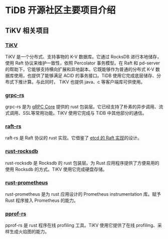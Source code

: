 # TiDB 开源社区主要项目介绍 

## TiKV 相关项目

### [TiKV](https://github.com/tikv/tikv)

TiKV 是一个分布式、支持事物的 K-V 数据库。它通过 RocksDB 进行本地储存，使用 Raft 协议来维护一致性，依照 Percolator 事务模型。在 Raft 和 pd-server 的帮助下，它能够支持横向扩展和异地副本。它既能够作为普通的分布式 K-V 数据库使用，也提供了能够满足 ACID 的事务接口。TiDB 使用它完成底层储存、分布式下推计算。与此同时， TiKV 也提供 java、c 等客户端库可供使用。

### [grpc-rs](https://github.com/tikv/grpc-rs)

grpc-rs 是为 [gRPC Core](https://github.com/grpc/grpc) 提供的 rust 包装层。它已经支持了朴素的异步调用、流式调用、SSL等常用功能。TiKV 使用它完成与 TiDB 中其他部分的通信。

### [raft-rs](https://github.com/tikv/raft-rs)

raft-rs 是 Raft 协议的 rust 实现。它借鉴了 [etcd 的 Raft 实现](https://github.com/etcd-io/etcd/tree/master/raft)的设计。

### [rust-rocksdb](https://github.com/tikv/rust-rocksdb)

rust-rocksdb 是 Rocksdb 的 rust 包装层。为 Rust 应用程序提供了方便易用的使用 Rocksdb 的方式。TiKV 使用它完成硬盘存储。

### [rust-prometheus](https://github.com/tikv/rust-prometheus)

rust-prometheus 是为 rust 应用设计的 Prometheus instrumentation 库。赋予 Rust 程序接入 Prometheus 的能力。

### [pprof-rs](https://github.com/tikv/pprof-rs)

pprof-rs 是 rust 程序在线 profiling 工具。TiKV 使用它提供了在线 profiling、采样生成火焰图的能力。
